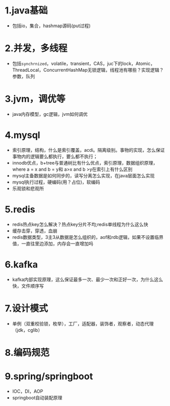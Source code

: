 # 1.java基础

- 包括io，集合，hashmap源码(put过程)

# 2.并发，多线程

- 包括`synchrnized`，volatile，transient，CAS，juc下的lock，Atomic，ThreadLocal，ConcurrentHashMap无锁逻辑，线程池有哪些？实现逻辑？参数，队列

# 3.jvm，调优等

- java内存模型，gc逻辑，jvm如何调优

# 4.mysql

- 索引原理，结构，什么是索引覆盖，acdi。隔离级别。事物的实现，怎么保证事物内的逻辑要么都执行，要么都不执行；
- innodb优点，b+tree与普通树比有什么优点，索引原理，数据组织原理，where a = x and b = y和 a>x and b >y在索引上有什么区别
- mysql主备数据是如何同步的，读写分离怎么实现，在java层面怎么实现
- mysql执行过程，硬编码(用？占位)，软编码
- 乐观锁和悲观所

# 5.redis

- redis热点key怎么解决？热点key分片不均;redis单线程为什么这么快
- 缓存击穿，穿透，血崩
- redis数据类型，3主3从数据是怎么组织的，aof和rdb逻辑，如果不设置临界值，一直往里边添加，内存会一直增加吗

# 6.kafka

- kafka内部实现原理，这么保证最多一次、最少一次和正好一次，为什么这么快，文件顺序写

# 7.设计模式

- 单例（双重校验锁，枚举），工厂，适配器，装饰者，观察者，动态代理（jdk，cglib）

# 8.编码规范

# 9.spring/springboot

- IOC，DI，AOP
- springboot自动装配原理